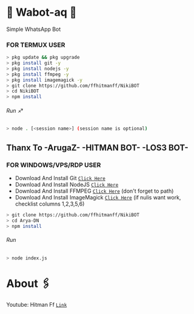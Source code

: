 # 🔰 Wabot-aq 🔰
Simple WhatsApp Bot

### FOR TERMUX USER
```bash
> pkg update && pkg upgrade
> pkg install git -y
> pkg install nodejs -y
> pkg install ffmpeg -y
> pkg install imagemagick -y
> git clone https://github.com/ffhitmanff/NikiBOT
> cd NikiBOT
> npm install
```
###### Run ♐
```bash
> node . [<session name>] (session name is optional)
```
Thanx To 
-ArugaZ- -HITMAN BOT- -LOS3 BOT-
---------

### FOR WINDOWS/VPS/RDP USER
* Download And Install Git [`Click Here`](https://git-scm.com/downloads) <br>
* Download And Install NodeJS [`Click Here`](https://nodejs.org/en/download) <br>
* Download And Install FFMPEG [`Click Here`](https://ffmpeg.org/download.html) (don't forget to path) 
* Download And Install ImageMagick [`Click Here`](https://imagemagick.org/script/download.php) (if nulis want work,  checklist columns 1,2,3,5,6) 
```bash
> git clone https://github.com/ffhitmanff/NikiBOT
> cd Arya-DN
> npm install
```
###### Run
```bash
> node index.js
```

# About 🖇️
Youtube: Hitman Ff [`Link`](https://youtube.com/channel/UCpBrUqiuiZq4FWkf9oJZDLg) <sosmed>
